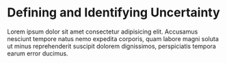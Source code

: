 # Defining and Identifying Uncertainty

Lorem ipsum dolor sit amet consectetur adipisicing elit. Accusamus nesciunt tempore natus nemo expedita corporis, quam labore magni soluta ut minus reprehenderit suscipit dolorem dignissimos, perspiciatis tempora earum error ducimus.
